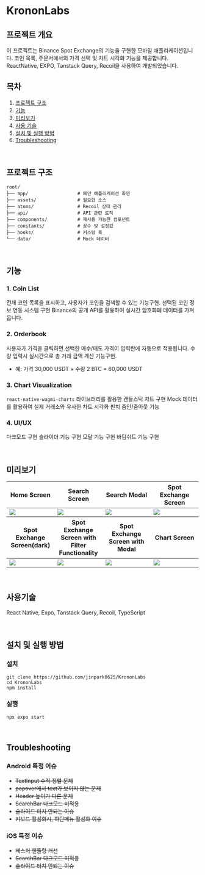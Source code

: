# KrononLabs

## 프로젝트 개요
이 프로젝트는 Binance Spot Exchange의 기능을 구현한 모바일 애플리케이션입니다. 코인 목록, 주문서에서의 가격 선택 및 차트 시각화 기능을 제공합니다. ReactNative, EXPO, Tanstack Query, Recoil을 사용하여 개발되었습니다.

## 목차
1. [프로젝트 구조](#프로젝트-구조)
2. [기능](#기능)
3. [미리보기](#미리보기)
4. [사용 기술](#사용기술)
5. [설치 및 실행 방법](#설치-및-실행-방법)
6. [Troubleshooting](#troubleshooting) 

<br/>

## 프로젝트 구조

```
root/
├── app/                  # 메인 애플리케이션 화면
├── assets/               # 필요한 소스
├── atoms/                # Recoil 상태 관리
├── api/                  # API 관련 로직
├── components/           # 재사용 가능한 컴포넌트
├── constants/            # 상수 및 설정값
├── hooks/                # 커스텀 훅
└── data/                 # Mock 데이터
```

<br/>


## 기능

### 1. Coin List
전체 코인 목록을 표시하고, 사용자가 코인을 검색할 수 있는 기능구현.
선택된 코인 정보 연동 시스템 구현
Binance의 공개 API를 활용하여 실시간 암호화폐 데이터를 가져옵니다.

### 2. Orderbook
사용자가 가격을 클릭하면 선택한 매수/매도 가격이 입력란에 자동으로 적용됩니다.
수량 입력시 실시간으로 총 거래 금액 계산 기능구현.
  - 예: 가격 30,000 USDT × 수량 2 BTC = 60,000 USDT

### 3. Chart Visualization
`react-native-wagmi-charts` 라이브러리를 활용한 캔들스틱 차트 구현
Mock 데이터를 활용하여 실제 거래소와 유사한 차트 시각화
핀치 줌인/줌아웃 기능 

### 4. UI/UX
다크모드 구현
슬라이더 기능 구현
모달 기능 구현
바텀쉬트 기능 구현

<br/>

## 미리보기

<table width="100%">
  <thead>
    <tr>
      <th width="25%">Home Screen</th>
      <th width="25%">Search Screen</th>
      <th width="25%">Search Modal</th>
      <th width="25%">Spot Exchange Screen</th>
    </tr>
  </thead>
  <tbody>
    <tr>
      <td width="25%"><img src="https://github.com/user-attachments/assets/377e0c27-993b-4704-93c7-a2f9880f3b84"/></td>
      <td width="25%"><img src="https://github.com/user-attachments/assets/c7cefa8e-254b-4e38-adf9-1cf4f55fd841"/></td>
      <td width="25%"><img src="https://github.com/user-attachments/assets/b4901219-9823-448a-bbd9-6d9545497a9d"/></td>
      <td width="25%"><img src="https://github.com/user-attachments/assets/5a8cb026-7ace-4050-bb26-cd0396b3f214"/></td>
    </tr>
  </tbody>
    <thead>
    <tr>
      <th width="25%">Spot Exchange Screen(dark)</th>
      <th width="25%">Spot Exchange Screen with Filter Functionality</th>
      <th width="25%">Spot Exchange Screen with Modal</th>
      <th width="25%">Chart Screen</th>
    </tr>
  </thead>
  <tbody>
    <tr>
      <td width="25%"><img src="https://github.com/user-attachments/assets/5fed77c1-6083-4616-a6d0-c9c88184f2e5"/></td>
      <td width="25%"><img src="https://github.com/user-attachments/assets/8a6323bd-e7bc-4d31-af1b-99ba16764a2c"/></td>
      <td width="25%"><img src="https://github.com/user-attachments/assets/ded88683-a520-422a-ae11-0a61b7ffb955"/></td>
      <td width="25%"><img src="https://github.com/user-attachments/assets/3082ef76-512d-498a-831c-5af88ce33db1"/></td>
    </tr>
  </tbody>
</table>


<br/>

## 사용기술
React Native, Expo, Tanstack Query, Recoil, TypeScript

<br/>

## 설치 및 실행 방법

### 설치
```
git clone https://github.com/jinpark0625/KrononLabs
cd KrononLabs
npm install
```

### 실행
```
npx expo start
```

<br/>

## Troubleshooting

### Android 특정 이슈
- ~~TextInput 수직 정렬 문제~~
- ~~popover에서 text가 보이지 않는 문제~~
- ~~Header 높이가 다른 문제~~
- ~~SearchBar 다크모드 미적용~~
- ~~슬라이드 터치 안되는 이슈~~
- ~~키보드 활성화시, 하단메뉴 활성화 이슈~~

### iOS 특정 이슈
- ~~제스처 핸들링 개선~~
- ~~SearchBar 다크모드 미적용~~
- ~~슬라이드 터치 안되는 이슈~~

